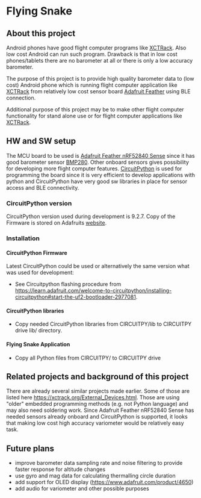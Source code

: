 # Flying Snake

## About this project
Android phones have good flight computer programs like [XCTRack](https://xctrack.org/). Also low cost Android can run such program. Drawback is that in low cost phones/tablets there are no barometer at all or there is only a low accuracy barometer.

The purpose of this project is to provide high quality barometer data to (low cost) Android phone which is running flight computer application like [XCTRack](https://xctrack.org/) from relatively low cost sensor board [Adafruit Feather](https://learn.adafruit.com/adafruit-feather) using BLE connection.

Additional purpose of this project may be to make other flight computer functionality for stand alone use or for flight computer applications like [XCTRack](https://xctrack.org/).

## HW and SW setup
 The MCU board to be used is [Adafruit Feather nRF52840 Sense](https://www.adafruit.com/product/4516) since it has good barometer sensor [BMP280](https://www.adafruit.com/product/2651). Other onboard sensors gives possibility for developing more flight computer features.
[CircuitPython](https://circuitpython.org/) is used for programming the board since it is very efficient to develop applications with python and CircuitPython have very good sw libraries in place for sensor access and BLE connectivity.

### CircuitPython version
CircuitPython version used during development is 9.2.7. Copy of the Firmware is stored on Adafruits [website](https://circuitpython.org/board/feather_bluefruit_sense/).

### Installation
#### CircuitPython Firmware
Latest CircuitPython could be used or alternatively the same version what was used for development:
- See Circuitpython flashing procedure from https://learn.adafruit.com/welcome-to-circuitpython/installing-circuitpython#start-the-uf2-bootloader-2977081. 
#### CircuitPython libraries
- Copy needed CircuitPython libraries from CIRCUITPY/lib to CIRCUITPY drive lib/ directory.
#### Flying Snake Application
- Copy all Python files from CIRCUITPY/ to CIRCUITPY drive

## Related projects and background of this project

There are already several similar projects made earlier. Some of those are listed here https://xctrack.org/External_Devices.html. Those are using "older" embedded programming methods (e.g. not Python language) and may also need soldering work. Since Adafruit Feather nRF52840 Sense has needed sensors already onboard and CircuitPython is supported, it looks that making low cost high accuracy variometer would be relatively easy task.

## Future plans
- improve barometer data sampling rate and noise filtering to provide faster response for altitude changes
- use gyro and mag data for calculating thermalling circle duration
- add support for OLED display (https://www.adafruit.com/product/4650)
- add audio for variometer and other possible purposes
